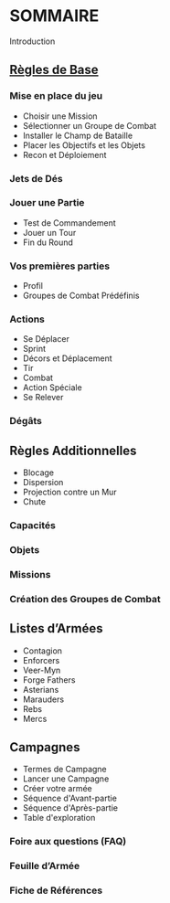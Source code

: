 # SOMMAIRE

Introduction

## [Règles de Base](core_rules.md)

### Mise en place du jeu
+ Choisir une Mission
+ Sélectionner un Groupe de Combat
+ Installer le Champ de Bataille
+ Placer les Objectifs et les Objets
+ Recon et Déploiement

### Jets de Dés

### Jouer une Partie
+ Test de Commandement
+ Jouer un Tour
+ Fin du Round

### Vos premières parties
+ Profil
+ Groupes de Combat Prédéfinis

### Actions
+ Se Déplacer
+ Sprint
+ Décors et Déplacement
+ Tir
+ Combat
+ Action Spéciale
+ Se Relever

### Dégâts


## Règles Additionnelles
+ Blocage
+ Dispersion
+ Projection contre un Mur
+ Chute

### Capacités

### Objets

### Missions

### Création des Groupes de Combat


## Listes d’Armées
+ Contagion
+ Enforcers
+ Veer-Myn
+ Forge Fathers
+ Asterians
+ Marauders
+ Rebs
+ Mercs

## Campagnes
+ Termes de Campagne
+ Lancer une Campagne
+ Créer votre armée
+ Séquence d'Avant-partie
+ Séquence d'Après-partie
+ Table d'exploration

### Foire aux questions (FAQ)

### Feuille d’Armée

### Fiche de Références